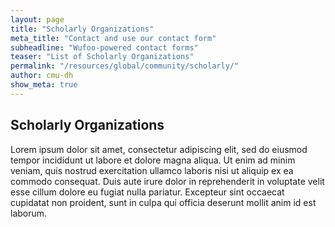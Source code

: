 ```yaml
---
layout: page
title: "Scholarly Organizations"
meta_title: "Contact and use our contact form"
subheadline: "Wufoo-powered contact forms"
teaser: "List of Scholarly Organizations"
permalink: "/resources/global/community/scholarly/"
author: cmu-dh
show_meta: true
---
```

## Scholarly Organizations

Lorem ipsum dolor sit amet, consectetur adipiscing elit, sed do eiusmod tempor incididunt ut labore et dolore magna aliqua. Ut enim ad minim veniam, quis nostrud exercitation ullamco laboris nisi ut aliquip ex ea commodo consequat. Duis aute irure dolor in reprehenderit in voluptate velit esse cillum dolore eu fugiat nulla pariatur. Excepteur sint occaecat cupidatat non proident, sunt in culpa qui officia deserunt mollit anim id est laborum.